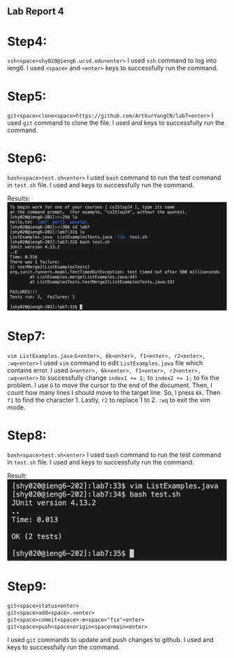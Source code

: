 ## Lab Report 4

# Step4:

`ssh<space>shy020@ieng6.ucsd.edu<enter>`
I used `ssh` command to log into ieng6.
I used `<space>` and `<enter>` keys to successfully run the command.
# Step5:

`git<space>clone<space>https://github.com/ArthurYangCN/lab7<enter>`
I used `git` command to clone the file.
I used <space> and <enter> keys to successfully run the command.

# Step6:
`bash<space>test.sh<enter>`
I used `bash` command to run the test command in `test.sh` file.
I used <space> and <enter> keys to successfully run the command.

Results:
![Image](screenshot1.png)

# Step7:
`vim ListExamples.java`
`G<enter>, 6k<enter>, f1<enter>, r2<enter>, :wq<enter>`
I used `vim` command to edit `ListExamples.java` file which contains error.
I used `G<enter>, 6k<enter>, f1<enter>, r2<enter>, :wq<enter>` to successfully change `index1 += 1;` to `index2 += 1;` to fix the problem.
I use `G` to move the cursor to the end of the document. Then, I count how many lines I should move to the target line. So, I press `6k`. Then `f1` to find the character 1. Lastly, `r2` to replace 1 to 2. `:wq` to exit the vim mode.

# Step8:
`bash<space>test.sh<enter>`
I used `bash` command to run the test command in `test.sh` file.
I used <space> and <enter> keys to successfully run the command.

Result:
![Image](screenshot2.png)

# Step9:
```
git<space>status<enter>
git<space>add<space>.<enter>
git<space>commit<space>-m<space>"fix"<enter>
git<space>push<space>origin<space>main<enter>
```
I used `git` commands to update and push changes to github.
I used <space> and <enter> keys to successfully run the command.
